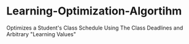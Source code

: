 # Learning-Optimization-Algortihm
Optimizes a Student's Class Schedule Using The Class Deadlines and Arbitrary "Learning Values" 

